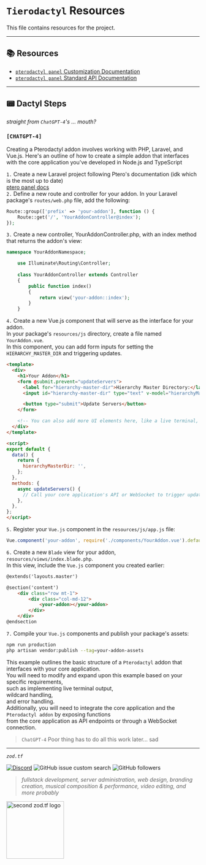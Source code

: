 # `Tierodactyl` Resources

This file contains resources for the project.

---

## 📚 Resources

- [`pterodactyl panel` Customization Documentation](https://pterodactyl.io/community/customization/panel.html)  
- [`pterodactyl panel` Standard API Documentation](https://pterodactyl.io/api/documentation.html)

--- 

## 📟 Dactyl Steps
_straight from `ChatGPT-4`'s ... mouth?_  

### `[CHATGPT-4]` 

Creating a Pterodactyl addon involves working with PHP, Laravel, and Vue.js.
Here's an outline of how to create a simple addon that interfaces with the core application 
you've developed in Node.js and TypeScript

`1.` Create a new Laravel project following Ptero's documentation (idk which is the most up to date)  
   [ptero panel docs](https://pterodactyl.io/community/customization/panel.html)  
`2.` Define a new route and controller for your addon. 
   In your Laravel package's `routes/web.php` file, add the following:
   
```php
Route::group(['prefix' => 'your-addon'], function () {
    Route::get('/', 'YourAddonController@index');
});
```
`3.` Create a new controller, YourAddonController.php, with an index method that returns the addon's view:

```php
namespace YourAddonNamespace;

    use Illuminate\Routing\Controller;
    
    class YourAddonController extends Controller
    {
        public function index()
        {
            return view('your-addon::index');
        }
    }
```

`4.` Create a new Vue.js component that will serve as the interface for your addon.   
In your package's `resources/js` directory, create a file named `YourAddon.vue`.  
In this component, you can add form inputs for setting the `HIERARCHY_MASTER_DIR` and triggering updates.  

```html
<template>
  <div>
    <h1>Your Addon</h1>
    <form @submit.prevent="updateServers">
      <label for="hierarchy-master-dir">Hierarchy Master Directory:</label>
      <input id="hierarchy-master-dir" type="text" v-model="hierarchyMasterDir" />

      <button type="submit">Update Servers</button>
    </form>

    <!-- You can also add more UI elements here, like a live terminal, wildcard handling, etc. -->
  </div>
</template>

<script>
export default {
  data() {
    return {
      hierarchyMasterDir: '',
    };
  },
  methods: {
    async updateServers() {
      // Call your core application's API or WebSocket to trigger updates
    },
  },
};
</script>

```

`5.` Register your `Vue.js` component in the `resources/js/app.js` file:  
```js
Vue.component('your-addon', require('./components/YourAddon.vue').default);
```

`6.` Create a new `Blade` view for your addon, `resources/views/index.blade.php`.  
In this view, include the `Vue.js` component you created earlier:  
```html
@extends('layouts.master')

@section('content')
    <div class="row mt-1">
        <div class="col-md-12">
            <your-addon></your-addon>
        </div>
    </div>
@endsection
```

`7.` Compile your `Vue.js` components and publish your package's assets:  
```bash
npm run production
php artisan vendor:publish --tag=your-addon-assets

```

This example outlines the basic structure of a `Pterodactyl` addon that interfaces with your core application.  
You will need to modify and expand upon this example based on your specific requirements,  
such as implementing live terminal output,  
                          wildcard handling,  
                      and error handling.  
Additionally, you will need to integrate the core application and the `Pterodactyl addon` by exposing functions   
from the core application as API endpoints or through a WebSocket connection.

> `ChatGPT-4` Poor thing has to do all this work later... sad

<hr>

<i><code>zod.tf</code></i>

[![Discord](https://img.shields.io/discord/974855479975100487?label=tf2%20discord)](https://discord.gg/zodtf)  ![GitHub issue custom search](https://img.shields.io/github/issues-search?color=114444&label=issues&query=involves%3Azudsniper)  ![GitHub followers](https://img.shields.io/github/followers/zudsniper?style=social)

> _fullstack development, server administration, web design, branding creation, musical composition & performance, video editing, and more probably_

<a href="https://zod.tf/"><img src="https://user-images.githubusercontent.com/16076573/222953031-03f44756-03bf-46b9-b66e-98d50dc013fc.png" alt="second zod.tf logo" width="150rem" style="max-width: 100%;"></a>
